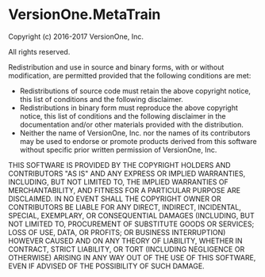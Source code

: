 # VersionOne.MetaTrain
Copyright (c) 2016-2017 VersionOne, Inc.

All rights reserved.

Redistribution and use in source and binary forms, with or without 
modification, are permitted provided that the following conditions are 
met:

* Redistributions of source code must retain the above copyright 
  notice, this list of conditions and the following disclaimer.
* Redistributions in binary form must reproduce the above copyright 
  notice, this list of conditions and the following disclaimer in the 
  documentation and/or other materials provided with the distribution.
* Neither the name of VersionOne, Inc. nor the names of its 
  contributors may be used to endorse or promote products derived from 
  this software without specific prior written permission of 
  VersionOne, Inc.

THIS SOFTWARE IS PROVIDED BY THE COPYRIGHT HOLDERS AND 
CONTRIBUTORS "AS IS" AND ANY EXPRESS OR IMPLIED WARRANTIES, 
INCLUDING, BUT NOT LIMITED TO, THE IMPLIED WARRANTIES OF 
MERCHANTABILITY, AND FITNESS FOR A PARTICULAR PURPOSE ARE 
DISCLAIMED. IN NO EVENT SHALL THE COPYRIGHT OWNER OR CONTRIBUTORS
BE LIABLE FOR ANY DIRECT, INDIRECT, INCIDENTAL, SPECIAL, 
EXEMPLARY, OR CONSEQUENTIAL DAMAGES (INCLUDING, BUT NOT LIMITED 
TO, PROCUREMENT OF SUBSTITUTE GOODS OR SERVICES; LOSS OF USE, 
DATA, OR PROFITS; OR BUSINESS INTERRUPTION) HOWEVER CAUSED AND ON 
ANY THEORY OF LIABILITY, WHETHER IN CONTRACT, STRICT LIABILITY, OR 
TORT (INCLUDING NEGLIGENCE OR OTHERWISE) ARISING IN ANY WAY OUT OF 
THE USE OF THIS SOFTWARE, EVEN IF ADVISED OF THE POSSIBILITY OF 
SUCH DAMAGE.